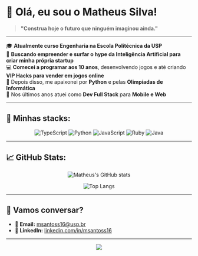 # 👋 Olá, eu sou o Matheus Silva!

> **"Construa hoje o futuro que ninguém imaginou ainda."**

---

🎓 **Atualmente curso Engenharia na Escola Politécnica da USP**  
🚀 **Buscando empreender e surfar o hype da Inteligência Artificial para criar minha própria startup**  
💻 **Comecei a programar aos 10 anos**, desenvolvendo jogos e até criando **VIP Hacks para vender em jogos online**  
🐍 Depois disso, me apaixonei por **Python** e pelas **Olimpíadas de Informática**  
📱 Nos últimos anos atuei como **Dev Full Stack** para **Mobile e Web**  

---

## 🚀 Minhas stacks:

<div align="center">

![TypeScript](https://img.shields.io/badge/-TypeScript-3178C6?style=for-the-badge&logo=typescript&logoColor=white)
![Python](https://img.shields.io/badge/-Python-3776AB?style=for-the-badge&logo=python&logoColor=white)
![JavaScript](https://img.shields.io/badge/-JavaScript-F7DF1E?style=for-the-badge&logo=javascript&logoColor=black)
![Ruby](https://img.shields.io/badge/-Ruby-CC342D?style=for-the-badge&logo=ruby&logoColor=white)
![Java](https://img.shields.io/badge/-Java-007396?style=for-the-badge&logo=java&logoColor=white)

</div>

---

## 📈 GitHub Stats:

<div align="center">

![Matheus's GitHub stats](https://github-readme-stats.vercel.app/api?username=msantoss16&show_icons=true&theme=radical)

![Top Langs](https://github-readme-stats.vercel.app/api/top-langs/?username=msantoss16&layout=compact&theme=radical)

</div>

---

## 🤝 Vamos conversar?

- 📧 **Email:** msantoss16@usp.br  
- 💼 **LinkedIn:** [linkedin.com/in/msantoss16](https://linkedin.com/in/msantoss16)

---

<!-- Créditos ou easter egg opcional -->
<p align="center">
  <img src="https://capsule-render.vercel.app/api?type=waving&color=gradient&height=100&section=footer"/>
</p>
